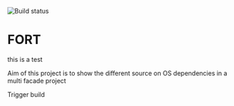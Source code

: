 ![Build status](https://github.com/vbasem/fort/workflows/scan/badge.svg?branch=master)

# FORT

this is a test

Aim of this project is to show the different source on OS dependencies in a multi facade project

Trigger build

